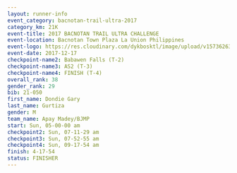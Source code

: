 ```yaml
---
layout: runner-info 
event_category: bacnotan-trail-ultra-2017 
category_km: 21K 
event-title: 2017 BACNOTAN TRAIL ULTRA CHALLENGE 
event-location: Bacnotan Town Plaza La Union Philippines 
event-logo: https://res.cloudinary.com/dykbosktl/image/upload/v1573626331/Logo/lOGO_sclsdl.png 
event-date: 2017-12-17 
checkpoint-name2: Babawen Falls (T-2) 
checkpoint-name3: AS2 (T-3) 
checkpoint-name4: FINISH (T-4) 
overall_rank: 38
gender_rank: 29
bib: 21-050
first_name: Dondie Gary
last_name: Gurtiza
gender: M
team_name: Apay Madey/BJMP
start: Sun, 05-00-00 am
checkpoint2: Sun, 07-11-29 am
checkpoint3: Sun, 07-52-55 am
checkpoint4: Sun, 09-17-54 am
finish: 4-17-54
status: FINISHER
---
```

